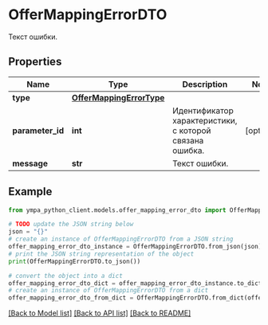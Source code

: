 # OfferMappingErrorDTO

Текст ошибки.

## Properties

Name | Type | Description | Notes
------------ | ------------- | ------------- | -------------
**type** | [**OfferMappingErrorType**](OfferMappingErrorType.md) |  | 
**parameter_id** | **int** | Идентификатор характеристики, с которой связана ошибка. | [optional] 
**message** | **str** | Текст ошибки. | 

## Example

```python
from ympa_python_client.models.offer_mapping_error_dto import OfferMappingErrorDTO

# TODO update the JSON string below
json = "{}"
# create an instance of OfferMappingErrorDTO from a JSON string
offer_mapping_error_dto_instance = OfferMappingErrorDTO.from_json(json)
# print the JSON string representation of the object
print(OfferMappingErrorDTO.to_json())

# convert the object into a dict
offer_mapping_error_dto_dict = offer_mapping_error_dto_instance.to_dict()
# create an instance of OfferMappingErrorDTO from a dict
offer_mapping_error_dto_from_dict = OfferMappingErrorDTO.from_dict(offer_mapping_error_dto_dict)
```
[[Back to Model list]](../README.md#documentation-for-models) [[Back to API list]](../README.md#documentation-for-api-endpoints) [[Back to README]](../README.md)


